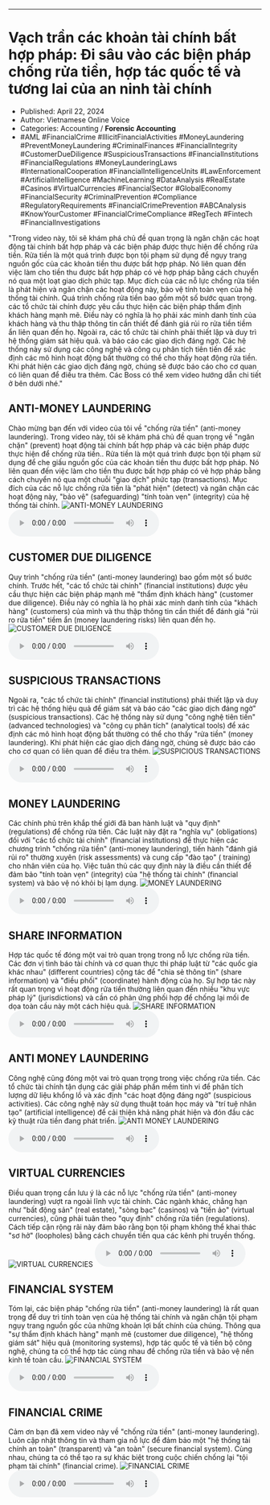 
---

# Vạch trần các khoản tài chính bất hợp pháp: Đi sâu vào các biện pháp chống rửa tiền, hợp tác quốc tế và tương lai của an ninh tài chính

- Published: April 22, 2024
- Author: Vietnamese Online Voice
- Categories: Accounting / **Forensic Accounting**
- #AML #FinancialCrime #IllicitFinancialActivities #MoneyLaundering #PreventMoneyLaundering #CriminalFinances #FinancialIntegrity #CustomerDueDiligence #SuspiciousTransactions #FinancialInstitutions #FinancialRegulations #MoneyLaunderingLaws #InternationalCooperation #FinancialIntelligenceUnits #LawEnforcement #ArtificialIntelligence #MachineLearning #DataAnalysis #RealEstate #Casinos #VirtualCurrencies #FinancialSector #GlobalEconomy #FinancialSecurity #CriminalPrevention #Compliance #RegulatoryRequirements #FinancialCrimePrevention #ABCAnalysis #KnowYourCustomer #FinancialCrimeCompliance #RegTech #Fintech #FinancialInvestigations

"Trong video này, tôi sẽ khám phá chủ đề quan trọng là ngăn chặn các hoạt động tài chính bất hợp pháp và các biện pháp được thực hiện để chống rửa tiền. Rửa tiền là một quá trình được bọn tội phạm sử dụng để ngụy trang nguồn gốc của các khoản tiền thu được bất hợp pháp. Nó liên quan đến việc làm cho tiền thu được bất hợp pháp có vẻ hợp pháp bằng cách chuyển nó qua một loạt giao dịch phức tạp. Mục đích của các nỗ lực chống rửa tiền là phát hiện và ngăn chặn các hoạt động này, bảo vệ tính toàn vẹn của hệ thống tài chính. Quá trình chống rửa tiền bao gồm một số bước quan trọng. các tổ chức tài chính được yêu cầu thực hiện các biện pháp thẩm định khách hàng mạnh mẽ. Điều này có nghĩa là họ phải xác minh danh tính của khách hàng và thu thập thông tin cần thiết để đánh giá rủi ro rửa tiền tiềm ẩn liên quan đến họ. Ngoài ra, các tổ chức tài chính phải thiết lập và duy trì hệ thống giám sát hiệu quả. và báo cáo các giao dịch đáng ngờ. Các hệ thống này sử dụng các công nghệ và công cụ phân tích tiên tiến để xác định các mô hình hoạt động bất thường có thể cho thấy hoạt động rửa tiền. Khi phát hiện các giao dịch đáng ngờ, chúng sẽ được báo cáo cho cơ quan có liên quan để điều tra thêm. Các Boss có thể xem video hướng dẫn chi tiết ở bên dưới nhé."


## ANTI-MONEY LAUNDERING

Chào mừng bạn đến với video của tôi về "chống rửa tiền" (anti-money laundering). Trong video này, tôi sẽ khám phá chủ đề quan trọng về "ngăn chặn" (prevent) hoạt động tài chính bất hợp pháp và các biện pháp được thực hiện để chống rửa tiền.. Rửa tiền là một quá trình được bọn tội phạm sử dụng để che giấu nguồn gốc của các khoản tiền thu được bất hợp pháp. Nó liên quan đến việc làm cho tiền thu được bất hợp pháp có vẻ hợp pháp bằng cách chuyển nó qua một chuỗi "giao dịch" phức tạp (transactions). Mục đích của các nỗ lực chống rửa tiền là "phát hiện" (detect) và ngăn chặn các hoạt động này, "bảo vệ" (safeguarding) "tính toàn vẹn" (integrity) của hệ thống tài chính.
![ANTI-MONEY LAUNDERING](https://http-archiver-apis-production-80.schnworks.com/storage/images/transitions/2024-04-22/transition-7478447816-Montserrat-Regular-303F9F.jpg)
<audio controls>
    <source src="https://http-archiver-apis-production-80.schnworks.com/storage/audio/file-50207221761.mp3" type="audio/mpeg">
</audio>



## CUSTOMER DUE DILIGENCE

Quy trình "chống rửa tiền" (anti-money laundering) bao gồm một số bước chính. Trước hết, "các tổ chức tài chính" (financial institutions) được yêu cầu thực hiện các biện pháp mạnh mẽ "thẩm định khách hàng" (customer due diligence). Điều này có nghĩa là họ phải xác minh danh tính của "khách hàng" (customers) của mình và thu thập thông tin cần thiết để đánh giá "rủi ro rửa tiền" tiềm ẩn (money laundering risks) liên quan đến họ.
![CUSTOMER DUE DILIGENCE](https://http-archiver-apis-production-80.schnworks.com/storage/images/transitions/2024-04-22/transition--17944861335-Montserrat-ExtraBold-283593.jpg)
<audio controls>
    <source src="https://http-archiver-apis-production-80.schnworks.com/storage/audio/file-26855327847.mp3" type="audio/mpeg">
</audio>



## SUSPICIOUS TRANSACTIONS

Ngoài ra, "các tổ chức tài chính" (financial institutions) phải thiết lập và duy trì các hệ thống hiệu quả để giám sát và báo cáo "các giao dịch đáng ngờ" (suspicious transactions). Các hệ thống này sử dụng "công nghệ tiên tiến" (advanced technologies) và "công cụ phân tích" (analytical tools) để xác định các mô hình hoạt động bất thường có thể cho thấy "rửa tiền" (money laundering). Khi phát hiện các giao dịch đáng ngờ, chúng sẽ được báo cáo cho cơ quan có liên quan để điều tra thêm.
![SUSPICIOUS TRANSACTIONS](https://http-archiver-apis-production-80.schnworks.com/storage/images/transitions/2024-04-22/transition-33016241962-Montserrat-Regular-1A237E.jpg)
<audio controls>
    <source src="https://http-archiver-apis-production-80.schnworks.com/storage/audio/file-276288498.mp3" type="audio/mpeg">
</audio>



## MONEY LAUNDERING

Các chính phủ trên khắp thế giới đã ban hành luật và "quy định" (regulations) để chống rửa tiền. Các luật này đặt ra "nghĩa vụ" (obligations) đối với "các tổ chức tài chính" (financial institutions) để thực hiện các chương trình "chống rửa tiền" (anti-money laundering), tiến hành "đánh giá rủi ro" thường xuyên (risk assessments) và cung cấp "đào tạo" ( training) cho nhân viên của họ. Việc tuân thủ các quy định này là điều cần thiết để đảm bảo "tính toàn vẹn" (integrity) của "hệ thống tài chính" (financial system) và bảo vệ nó khỏi bị lạm dụng.
![MONEY LAUNDERING](https://http-archiver-apis-production-80.schnworks.com/storage/images/transitions/2024-04-22/transition--27777422475-Montserrat-Medium-7B1FA2.jpg)
<audio controls>
    <source src="https://http-archiver-apis-production-80.schnworks.com/storage/audio/file-48156764957.mp3" type="audio/mpeg">
</audio>



## SHARE INFORMATION

Hợp tác quốc tế đóng một vai trò quan trọng trong nỗ lực chống rửa tiền. Các đơn vị tình báo tài chính và cơ quan thực thi pháp luật từ "các quốc gia khác nhau" (different countries) cộng tác để "chia sẻ thông tin" (share information) và "điều phối" (coordinate) ​​hành động của họ. Sự hợp tác này rất quan trọng vì hoạt động rửa tiền thường liên quan đến nhiều "khu vực pháp lý" (jurisdictions) và cần có phản ứng phối hợp để chống lại mối đe dọa toàn cầu này một cách hiệu quả.
![SHARE INFORMATION](https://http-archiver-apis-production-80.schnworks.com/storage/images/transitions/2024-04-22/transition-11520511353-Montserrat-Medium-512DA8.jpg)
<audio controls>
    <source src="https://http-archiver-apis-production-80.schnworks.com/storage/audio/file-36645347648.mp3" type="audio/mpeg">
</audio>



## ANTI MONEY LAUNDERING

Công nghệ cũng đóng một vai trò quan trọng trong việc chống rửa tiền. Các tổ chức tài chính tận dụng các giải pháp phần mềm tinh vi để phân tích lượng dữ liệu khổng lồ và xác định "các hoạt động đáng ngờ" (suspicious activities). Các công nghệ này sử dụng thuật toán học máy và "trí tuệ nhân tạo" (artificial intelligence) để cải thiện khả năng phát hiện và đón đầu các kỹ thuật rửa tiền đang phát triển.
![ANTI MONEY LAUNDERING](https://http-archiver-apis-production-80.schnworks.com/storage/images/transitions/2024-04-22/transition-23370823286-Montserrat-Bold-004895.jpg)
<audio controls>
    <source src="https://http-archiver-apis-production-80.schnworks.com/storage/audio/file-7087105834.mp3" type="audio/mpeg">
</audio>



## VIRTUAL CURRENCIES

Điều quan trọng cần lưu ý là các nỗ lực "chống rửa tiền" (anti-money laundering) vượt ra ngoài lĩnh vực tài chính. Các ngành khác, chẳng hạn như "bất động sản" (real estate), "sòng bạc" (casinos) và "tiền ảo" (virtual currencies), cũng phải tuân theo "quy định" chống rửa tiền (regulations). Cách tiếp cận rộng rãi này đảm bảo rằng bọn tội phạm không thể khai thác "sơ hở" (loopholes) bằng cách chuyển tiền qua các kênh phi truyền thống.
![VIRTUAL CURRENCIES](https://http-archiver-apis-production-80.schnworks.com/storage/images/transitions/2024-04-22/transition--41540345337-Montserrat-Thin-303F9F.jpg)
<audio controls>
    <source src="https://http-archiver-apis-production-80.schnworks.com/storage/audio/file-25247683137.mp3" type="audio/mpeg">
</audio>



## FINANCIAL SYSTEM

Tóm lại, các biện pháp "chống rửa tiền" (anti-money laundering) là rất quan trọng để duy trì tính toàn vẹn của hệ thống tài chính và ngăn chặn tội phạm ngụy trang nguồn gốc của những khoản lợi bất chính của chúng. Thông qua "sự thẩm định khách hàng" mạnh mẽ (customer due diligence), "hệ thống giám sát" hiệu quả (monitoring systems), hợp tác quốc tế và tiến bộ công nghệ, chúng ta có thể hợp tác cùng nhau để chống rửa tiền và bảo vệ nền kinh tế toàn cầu.
![FINANCIAL SYSTEM](https://http-archiver-apis-production-80.schnworks.com/storage/images/transitions/2024-04-22/transition-19961958739-Montserrat-SemiBold-880E4F.jpg)
<audio controls>
    <source src="https://http-archiver-apis-production-80.schnworks.com/storage/audio/file-51372974489.mp3" type="audio/mpeg">
</audio>



## FINANCIAL CRIME

Cảm ơn bạn đã xem video này về "chống rửa tiền" (anti-money laundering). Luôn cập nhật thông tin và tham gia nỗ lực để đảm bảo một "hệ thống tài chính an toàn" (transparent) và "an toàn" (secure financial system). Cùng nhau, chúng ta có thể tạo ra sự khác biệt trong cuộc chiến chống lại "tội phạm tài chính" (financial crime).
![FINANCIAL CRIME](https://http-archiver-apis-production-80.schnworks.com/storage/images/transitions/2024-04-22/transition--4440717794-Montserrat-Regular-880E4F.jpg)
<audio controls>
    <source src="https://http-archiver-apis-production-80.schnworks.com/storage/audio/file-20823445649.mp3" type="audio/mpeg">
</audio>

